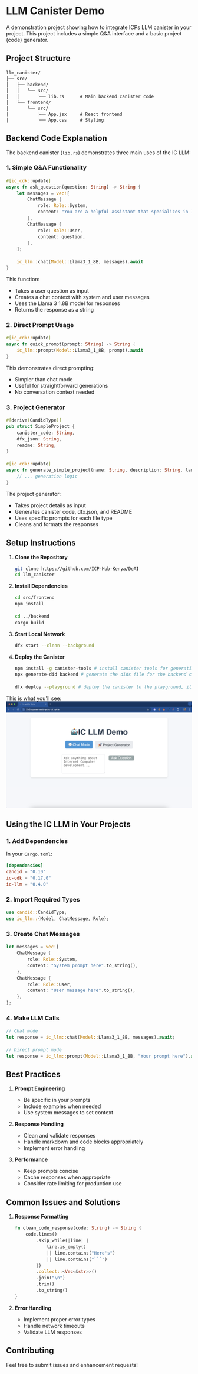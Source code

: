 # LLM Canister Demo

A demonstration project showing how to integrate ICPs LLM canister in your project. This project includes a simple Q&A interface and a basic project (code) generator.

## Project Structure

```
llm_canister/
├── src/
│   ├── backend/
│   │   └── src/
│   │       └── lib.rs      # Main backend canister code
│   └── frontend/
│       └── src/
│           ├── App.jsx     # React frontend
│           └── App.css     # Styling
```

## Backend Code Explanation

The backend canister (`lib.rs`) demonstrates three main uses of the IC LLM:

### 1. Simple Q&A Functionality
```rust
#[ic_cdk::update]
async fn ask_question(question: String) -> String {
    let messages = vec![
        ChatMessage {
            role: Role::System,
            content: "You are a helpful assistant that specializes in Internet Computer development.".to_string(),
        },
        ChatMessage {
            role: Role::User,
            content: question,
        },
    ];

    ic_llm::chat(Model::Llama3_1_8B, messages).await
}
```
This function:
- Takes a user question as input
- Creates a chat context with system and user messages
- Uses the Llama 3 1.8B model for responses
- Returns the response as a string

### 2. Direct Prompt Usage
```rust
#[ic_cdk::update]
async fn quick_prompt(prompt: String) -> String {
    ic_llm::prompt(Model::Llama3_1_8B, prompt).await
}
```
This demonstrates direct prompting:
- Simpler than chat mode
- Useful for straightforward generations
- No conversation context needed

### 3. Project Generator
```rust
#[derive(CandidType)]
pub struct SimpleProject {
    canister_code: String,
    dfx_json: String,
    readme: String,
}

#[ic_cdk::update]
async fn generate_simple_project(name: String, description: String, language: String) -> SimpleProject {
    // ... generation logic
}
```
The project generator:
- Takes project details as input
- Generates canister code, dfx.json, and README
- Uses specific prompts for each file type
- Cleans and formats the responses

## Setup Instructions

1. **Clone the Repository**
   ```bash
   git clone https://github.com/ICP-Hub-Kenya/DeAI
   cd llm_canister
   ```

2. **Install Dependencies**
    ```bash
    cd src/frontend
    npm install

    cd ../backend
    cargo build
    ```

3. **Start Local Network**
   ```bash
   dfx start --clean --background
   ```

4. **Deploy the Canister**
   ```bash
   npm install -g canister-tools # install canister tools for generating dids file for the rust canister
   npx generate-did backend # generate the dids file for the backend canister

   dfx deploy --playground # deploy the canister to the playground, it only works on the playground because it calls the llm canister on mainnet
   ```

This is what you'll see: 
![UI](./UI.png)

## Using the IC LLM in Your Projects

### 1. Add Dependencies
In your `Cargo.toml`:
```toml
[dependencies]
candid = "0.10"
ic-cdk = "0.17.0"
ic-llm = "0.4.0"
```

### 2. Import Required Types
```rust
use candid::CandidType;
use ic_llm::{Model, ChatMessage, Role};
```

### 3. Create Chat Messages
```rust
let messages = vec![
    ChatMessage {
        role: Role::System,
        content: "System prompt here".to_string(),
    },
    ChatMessage {
        role: Role::User,
        content: "User message here".to_string(),
    },
];
```

### 4. Make LLM Calls
```rust
// Chat mode
let response = ic_llm::chat(Model::Llama3_1_8B, messages).await;

// Direct prompt mode
let response = ic_llm::prompt(Model::Llama3_1_8B, "Your prompt here").await;
```

## Best Practices

1. **Prompt Engineering**
   - Be specific in your prompts
   - Include examples when needed
   - Use system messages to set context

2. **Response Handling**
   - Clean and validate responses
   - Handle markdown and code blocks appropriately
   - Implement error handling

3. **Performance**
   - Keep prompts concise
   - Cache responses when appropriate
   - Consider rate limiting for production use

## Common Issues and Solutions

1. **Response Formatting**
   ```rust
   fn clean_code_response(code: String) -> String {
       code.lines()
           .skip_while(|line| {
               line.is_empty() 
               || line.contains("Here's") 
               || line.contains("```")
           })
           .collect::<Vec<&str>>()
           .join("\n")
           .trim()
           .to_string()
   }
   ```

2. **Error Handling**
   - Implement proper error types
   - Handle network timeouts
   - Validate LLM responses

## Contributing

Feel free to submit issues and enhancement requests!
